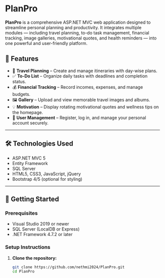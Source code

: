 # PlanPro

**PlanPro** is a comprehensive ASP.NET MVC web application designed to streamline personal planning and productivity. It integrates multiple modules — including travel planning, to-do task management, financial tracking, image galleries, motivational quotes, and health reminders — into one powerful and user-friendly platform.

## 🌟 Features

- 🧳 **Travel Planning** – Create and manage itineraries with day-wise plans.
- ✅ **To-Do List** – Organize daily tasks with deadlines and completion status.
- 💰 **Financial Tracking** – Record incomes, expenses, and manage budgets.
- 🖼️ **Gallery** – Upload and view memorable travel images and albums.
- 💡 **Motivation** – Display rotating motivational quotes and wellness tips on the homepage.
- 👤 **User Management** – Register, log in, and manage your personal account securely.

---

## 🛠️ Technologies Used

- ASP.NET MVC 5
- Entity Framework
- SQL Server
- HTML5, CSS3, JavaScript, jQuery
- Bootstrap 4/5 (optional for styling)

---

## 🚀 Getting Started

### Prerequisites

- Visual Studio 2019 or newer
- SQL Server (LocalDB or Express)
- .NET Framework 4.7.2 or later

### Setup Instructions

1. **Clone the repository:**

   ```bash
   git clone https://github.com/nethmi2024/PlanPro.git
   cd PlanPro
